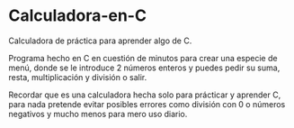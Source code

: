 # Calculadora-en-C
Calculadora de práctica para aprender algo de C.

Programa hecho en C en cuestión de minutos para crear una especie de menú, donde se le introduce 2 números enteros y puedes pedir su suma, resta, multiplicación y división o salir.

Recordar que es una calculadora hecha solo para prácticar y aprender C, para nada pretende evitar posibles errores como división con 0 o números negativos  y mucho menos para mero uso diario.
